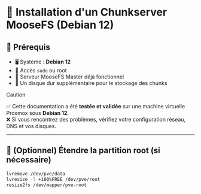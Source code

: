 # 🐘 Installation d'un Chunkserver MooseFS (Debian 12)

## 🧾 Prérequis

* 🖥️ Système : **Debian 12**
* 🔐 Accès `sudo` ou root
* 🧠 Serveur MooseFS Master déjà fonctionnel
* 💽 Un disque dur supplémentaire pour le stockage des chunks

> [!caution]
> ✅ Cette documentation a été **testée et validée** sur une machine virtuelle Proxmox sous **Debian 12**.  
> ❌ Si vous rencontrez des problèmes, vérifiez votre configuration réseau, DNS et vos disques.

---

## 🧹 (Optionnel) Étendre la partition root (si nécessaire)

```bash
lvremove /dev/pve/data
lvresize -l +100%FREE /dev/pve/root
resize2fs /dev/mapper/pve-root
